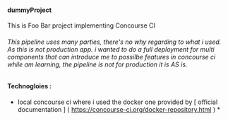 #### dummyProject
This is Foo Bar project implementing Concourse CI 

###### This pipeline uses many parties, there's no why regarding to what i used. As this is not production app. i wanted to do a full deployment for multi components that can introduce me to  possilbe features in concourse ci while am learning, the pipeline is not for production it is AS is.

#### Technogloies :
 * local concourse ci where i used the docker one provided by [ official documentation ] ( https://concourse-ci.org/docker-repository.html ) *
